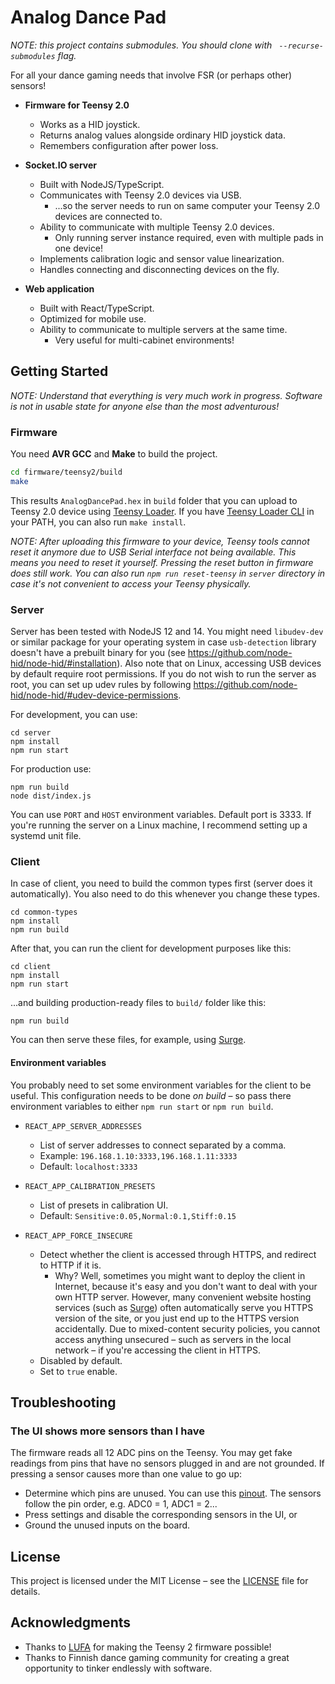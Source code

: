 # Analog Dance Pad

*NOTE: this project contains submodules. You should clone with ` --recurse-submodules` flag.*

For all your dance gaming needs that involve FSR (or perhaps other) sensors!

- **Firmware for Teensy 2.0**
  - Works as a HID joystick.
  - Returns analog values alongside ordinary HID joystick data.
  - Remembers configuration after power loss.

- **Socket.IO server**
  - Built with NodeJS/TypeScript.
  - Communicates with Teensy 2.0 devices via USB.
    - ...so the server needs to run on same computer your Teensy 2.0 devices are connected to.
  - Ability to communicate with multiple Teensy 2.0 devices.
    - Only running server instance required, even with multiple pads in one device!
  - Implements calibration logic and sensor value linearization.
  - Handles connecting and disconnecting devices on the fly.

- **Web application**
  - Built with React/TypeScript.
  - Optimized for mobile use.
  - Ability to communicate to multiple servers at the same time.
    - Very useful for multi-cabinet environments!

## Getting Started

*NOTE: Understand that everything is very much work in progress. Software is not in usable state for anyone else than the most adventurous!*

### Firmware

You need **AVR GCC** and **Make** to build the project.

```bash
cd firmware/teensy2/build
make
```

This results `AnalogDancePad.hex` in `build` folder that you can upload to Teensy 2.0 device using [Teensy Loader](https://www.pjrc.com/teensy/loader.html). If you have [Teensy Loader CLI](https://www.pjrc.com/teensy/loader_cli.html) in your PATH, you can also run `make install`.

*NOTE: After uploading this firmware to your device, Teensy tools cannot reset it anymore due to USB Serial interface not being available. This means you need to reset it yourself. Pressing the reset button in firmware does still work. You can also run `npm run reset-teensy` in `server` directory in case it's not convenient to access your Teensy physically.*

### Server

Server has been tested with NodeJS 12 and 14. You might need `libudev-dev` or similar package for your operating system in case `usb-detection` library doesn't have a prebuilt binary for you (see https://github.com/node-hid/node-hid/#installation).
Also note that on Linux, accessing USB devices by default require root permissions. If you do not wish to run the server as root, you can set up udev rules by following https://github.com/node-hid/node-hid/#udev-device-permissions.

For development, you can use:

```
cd server
npm install
npm run start
```

For production use:

```
npm run build
node dist/index.js
```

You can use `PORT` and `HOST` environment variables. Default port is 3333. If you're running the server on a Linux machine, I recommend setting up a systemd unit file.

### Client

In case of client, you need to build the common types first (server does it automatically). You also need to do this whenever you change these types.

```
cd common-types
npm install
npm run build
```

After that, you can run the client for development purposes like this:

```
cd client
npm install
npm run start
```

...and building production-ready files to `build/` folder like this:

```
npm run build
```

You can then serve these files, for example, using [Surge](https://surge.sh/).

#### Environment variables

You probably need to set some environment variables for the client to be useful. This configuration needs to be done *on build* – so pass there environment variables to either `npm run start` or `npm run build`.

- `REACT_APP_SERVER_ADDRESSES`
  - List of server addresses to connect separated by a comma.
  - Example: `196.168.1.10:3333,196.168.1.11:3333`
  - Default: `localhost:3333`

- `REACT_APP_CALIBRATION_PRESETS`
  - List of presets in calibration UI.
  - Default: `Sensitive:0.05,Normal:0.1,Stiff:0.15`

- `REACT_APP_FORCE_INSECURE`
  - Detect whether the client is accessed through HTTPS, and redirect to HTTP if it is.
    - Why? Well, sometimes you might want to deploy the client in Internet, because it's easy and you don't want to deal with your own HTTP server. However, many convenient website hosting services (such as [Surge](https://surge.sh/)) often automatically serve you HTTPS version of the site, or you just end up to the HTTPS version accidentally. Due to mixed-content security policies, you cannot access anything unsecured – such as servers in the local network – if you're accessing the client in HTTPS.
  - Disabled by default.
  - Set to `true` enable.

## Troubleshooting

### The UI shows more sensors than I have

The firmware reads all 12 ADC pins on the Teensy. You may get fake readings from pins that have no sensors plugged in and are not grounded. If pressing a sensor causes more than one value to go up:
  - Determine which pins are unused. You can use this [pinout](https://www.pjrc.com/teensy/card2a.pdf). The sensors follow the pin order, e.g. ADC0 = 1, ADC1 = 2...
  - Press settings and disable the corresponding sensors in the UI, or
  - Ground the unused inputs on the board.

## License

This project is licensed under the MIT License – see the [LICENSE](LICENSE) file for details.

## Acknowledgments

- Thanks to [LUFA](http://www.fourwalledcubicle.com/LUFA.php) for making the Teensy 2 firmware possible!
- Thanks to Finnish dance gaming community for creating a great opportunity to tinker endlessly with software.
